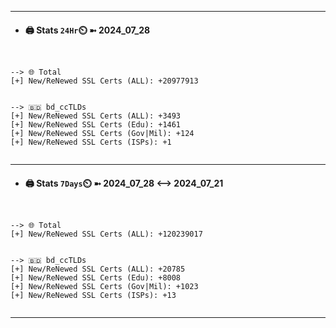 

---
- #### 🖨️ **Stats** `24Hr`⏲️ ➼ 2024_07_28
```console


--> 🌐 Total
[+] New/ReNewed SSL Certs (ALL): +20977913


--> 🇧🇩 bd_ccTLDs
[+] New/ReNewed SSL Certs (ALL): +3493
[+] New/ReNewed SSL Certs (Edu): +1461
[+] New/ReNewed SSL Certs (Gov|Mil): +124
[+] New/ReNewed SSL Certs (ISPs): +1


```

---
- #### 🖨️ **Stats** `7Days`⏲️ ➼ 2024_07_28 <--> 2024_07_21
```console


--> 🌐 Total
[+] New/ReNewed SSL Certs (ALL): +120239017


--> 🇧🇩 bd_ccTLDs
[+] New/ReNewed SSL Certs (ALL): +20785
[+] New/ReNewed SSL Certs (Edu): +8008
[+] New/ReNewed SSL Certs (Gov|Mil): +1023
[+] New/ReNewed SSL Certs (ISPs): +13


```

---

